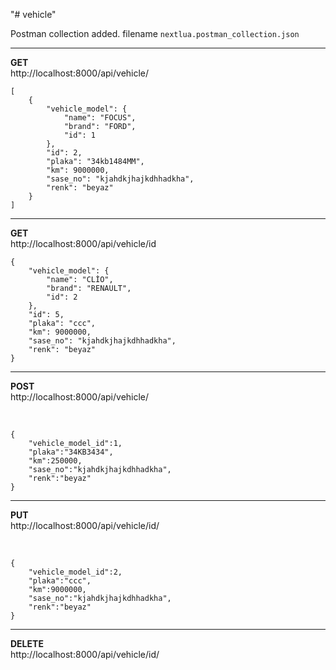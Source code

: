 "# vehicle" 

Postman collection added. filename `nextlua.postman_collection.json`
<hr/>

**GET** <br>
http://localhost:8000/api/vehicle/
````
[
    {
        "vehicle_model": {
            "name": "FOCUS",
            "brand": "FORD",
            "id": 1
        },
        "id": 2,
        "plaka": "34kb1484MM",
        "km": 9000000,
        "sase_no": "kjahdkjhajkdhhadkha",
        "renk": "beyaz"
    }
]

````

<hr/>

**GET** <br>
http://localhost:8000/api/vehicle/id
````
{
    "vehicle_model": {
        "name": "CLİO",
        "brand": "RENAULT",
        "id": 2
    },
    "id": 5,
    "plaka": "ccc",
    "km": 9000000,
    "sase_no": "kjahdkjhajkdhhadkha",
    "renk": "beyaz"
}
````
<hr/>

**POST** <br>
http://localhost:8000/api/vehicle/

<br>

```
{
	"vehicle_model_id":1,
	"plaka":"34KB3434",
	"km":250000,
	"sase_no":"kjahdkjhajkdhhadkha",
	"renk":"beyaz"
}
```
<hr/>

**PUT** <br>
http://localhost:8000/api/vehicle/id/

<br>

```
{
	"vehicle_model_id":2,
	"plaka":"ccc",
	"km":9000000,
	"sase_no":"kjahdkjhajkdhhadkha",
	"renk":"beyaz"
}
```
<hr/>

**DELETE** <br>
http://localhost:8000/api/vehicle/id/
